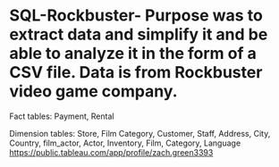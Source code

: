# SQL-Rockbuster- Purpose was to extract data and simplify it and be able to analyze it in the form of a CSV file. Data is from Rockbuster video game company.
Fact tables: Payment, Rental

Dimension tables: Store, Film Category, Customer, Staff, Address, City, Country, film_actor, Actor, Inventory, Film, Category, Language
https://public.tableau.com/app/profile/zach.green3393
